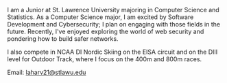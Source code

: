 I am a Junior at St. Lawrence University majoring in Computer Science and Statistics. As a Computer Science major, I am excited by Software Development and Cybersecurity; I plan on engaging with those fields in the future. Recently, I've enjoyed exploring the world of web security and pondering how to build safer networks.

I also compete in NCAA DI Nordic Skiing on the EISA circuit and on the DIII level for Outdoor Track, where I focus on the 400m and 800m races.

Email: laharv21@stlawu.edu

